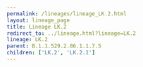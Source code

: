 ```yaml
---
permalink: /lineages/lineage_LK.2.html
layout: lineage_page
title: Lineage LK.2
redirect_to: ../lineage.html?lineage=LK.2
lineage: LK.2
parent: B.1.1.529.2.86.1.1.7.5
children: ['LK.2', 'LK.2.1']
---
```

